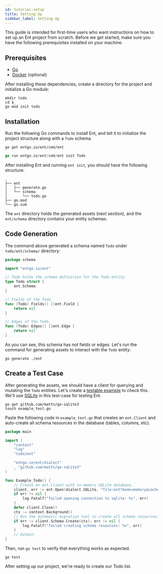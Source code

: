 ```yaml
---
id: tutorial-setup
title: Setting Up
sidebar_label: Setting Up
---
```


This guide is intended for first-time users who want instructions on how to set up an Ent project from scratch.
Before we get started, make sure you have the following prerequisites installed on your machine.

## Prerequisites

- [Go](https://golang.org/doc/install)
- [Docker](https://docs.docker.com/get-docker) (optional)

After installing these dependencies, create a directory for the project and initialize a Go module:

```console
mkdir todo
cd $_
go mod init todo
```

## Installation

Run the following Go commands to install Ent, and tell it to initialize the project structure along with a `Todo` schema.

```console
go get entgo.io/ent/cmd/ent
```

```go
go run entgo.io/ent/cmd/ent init Todo
```

After installing Ent and running `ent init`, you should have the following structure:

```console
.
├── ent
│   ├── generate.go
│   └── schema
│       └── todo.go
├── go.mod
└── go.sum
```

The `ent` directory holds the generated assets (next section), and the `ent/schema` directory contains your
entity schemas.

## Code Generation

The command above generated a schema named `Todo` under `todo/ent/schema/` directory:

```go
package schema

import "entgo.io/ent"

// Todo holds the schema definition for the Todo entity.
type Todo struct {
	ent.Schema
}

// Fields of the Todo.
func (Todo) Fields() []ent.Field {
	return nil
}

// Edges of the Todo.
func (Todo) Edges() []ent.Edge {
	return nil
}
```

As you can see, this schema has not fields or edges. Let's run the command for generating assets to interact with
the `Todo` entity:

```console
go generate ./ent
```

## Create a Test Case

After generating the assets, we should have a client for querying and mutating the `Todo` entities. Let's create a
[testable example](https://blog.golang.org/examples) to check this. We'll use [SQLite](https://github.com/mattn/go-sqlite3)
in this test-case for testing Ent.

```console
go get github.com/mattn/go-sqlite3
touch example_test.go
```

Paste the following code in `example_test.go` that creates an `ent.Client` and auto-create all schema resources
in the database (tables, columns, etc).

```go
package main

import (
	"context"
	"log"
	"todo/ent"

	"entgo.io/ent/dialect"
	_ "github.com/mattn/go-sqlite3"
)

func Example_Todo() {
	// Create an ent.Client with in-memory SQLite database.
	client, err := ent.Open(dialect.SQLite, "file:ent?mode=memory&cache=shared&_fk=1")
	if err != nil {
		log.Fatalf("failed opening connection to sqlite: %v", err)
	}
	defer client.Close()
	ctx := context.Background()
	// Run the automatic migration tool to create all schema resources.
	if err := client.Schema.Create(ctx); err != nil {
		log.Fatalf("failed creating schema resources: %v", err)
	}
	// Output:
}
```

Then, run `go test` to verify that everything works as expected.

```console
go test
```

After setting up our project, we're ready to create our Todo list.
